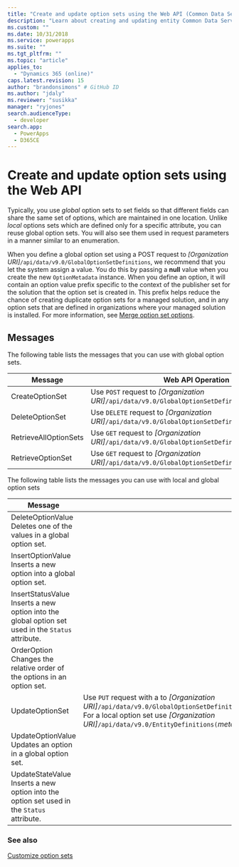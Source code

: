 ```yaml
---
title: "Create and update option sets using the Web API (Common Data Service) | Microsoft Docs"
description: "Learn about creating and updating entity Common Data Service uses a metadata driven architecture to provide the flexibility to create custom entities and additional system entity attributes."
ms.custom: ""
ms.date: 10/31/2018
ms.service: powerapps
ms.suite: ""
ms.tgt_pltfrm: ""
ms.topic: "article"
applies_to: 
  - "Dynamics 365 (online)"
caps.latest.revision: 15
author: "brandonsimons" # GitHub ID
ms.author: "jdaly"
ms.reviewer: "susikka"
manager: "ryjones"
search.audienceType: 
  - developer
search.app: 
  - PowerApps
  - D365CE
---
```


# Create and update option sets using the Web API

Typically, you use *global* option sets to set fields so that different fields can share the same set of options, which are maintained in one location. Unlike *local* options sets which are defined only for a specific attribute, you can reuse global option sets. You will also see them used in request parameters in a manner similar to an enumeration.  
  
When you define a global option set using a POST request to *[Organization URI]*`/api/data/v9.0/GlobalOptionSetDefinitions`, 
we recommend that you let the system assign a value. You do this by passing a **null** value when you create the 
new `OptionMetadata` instance. When you define an option, it will contain an option value prefix specific to the 
context of the publisher set for the solution that the option set is created in. 
This prefix helps reduce the chance of creating duplicate option sets for a managed solution, 
and in any option sets that are defined in organizations where your managed solution is installed. For more information, 
see [Merge option set options](../understand-managed-solutions-merged.md#merge-option-set-options).

 ## Messages  
 The following table lists the messages that you can use with global option sets.  
  
|Message|Web API Operation|  
|--|--|
|CreateOptionSet|Use `POST` request to *[Organization URI]*`/api/data/v9.0/GlobalOptionSetDefinitions`.|
|DeleteOptionSet|Use `DELETE` request to *[Organization URI]*`/api/data/v9.0/GlobalOptionSetDefinitions(`*metadataid*`)`.|
|RetrieveAllOptionSets|Use `GET` request to *[Organization URI]*`/api/data/v9.0/GlobalOptionSetDefinitions`.| 
|RetrieveOptionSet|Use `GET` request to *[Organization URI]*`/api/data/v9.0/GlobalOptionSetDefinitions(`*metadataid*`)`.|   


The following table lists the messages you can use with local and global option sets

|Message|Web API Operation|  
|--|--|
|DeleteOptionValue</br>Deletes one of the values in a global option set.|<xref href="Microsoft.Dynamics.CRM.DeleteOptionValue?text=DeleteOptionValue Action" />  
|InsertOptionValue</br>Inserts a new option into a global option set.|<xref href="Microsoft.Dynamics.CRM.InsertOptionValue?text=InsertOptionValue Action" />| 
|InsertStatusValue</br>Inserts a new option into the global option set used in the `Status` attribute.|<xref href="Microsoft.Dynamics.CRM.InsertStatusValue?text=InsertStatusValue Action" />|
|OrderOption</br>Changes the relative order of the options in an option set.|<xref href="Microsoft.Dynamics.CRM.OrderOption?text=OrderOption Action" />|
|UpdateOptionSet|Use `PUT` request with a <xref href="Microsoft.Dynamics.CRM.OptionSetMetadata?text=OptionSetMetadata EntityType" /> to *[Organization URI]*`/api/data/v9.0/GlobalOptionSetDefinitions(`*metadataid*`)/Microsoft.Dynamics.CRM.OptionSetMetadata`<br />For a local option set use *[Organization URI]*`/api/data/v9.0/EntityDefinitions(`*metadataid*`)/Attributes(`*metadataid*`)/Microsoft.Dynamics.CRM.PicklistAttributeMetadata/OptionSet`.|
|UpdateOptionValue</br>Updates an option in a global option set.|<xref href="Microsoft.Dynamics.CRM.UpdateOptionValue?text=UpdateOptionValue Action" />|
|UpdateStateValue</br>Inserts a new option into the option set used in the `Status` attribute.|<xref href="Microsoft.Dynamics.CRM.UpdateStateValue?text=UpdateStateValue Action" />|

### See also

[Customize option sets](../org-service/metadata-option-sets.md)